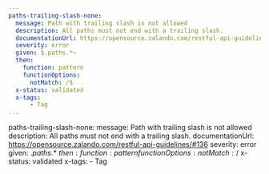 ```yaml
---
paths-trailing-slash-none:
  message: Path with trailing slash is not allowed
  description: All paths must not end with a trailing slash.
  documentationUrl: https://opensource.zalando.com/restful-api-guidelines/#136
  severity: error
  given: $.paths.*~
  then:
    function: pattern
    functionOptions:
      notMatch: /$
  x-status: validated
  x-tags:
      - Tag        
...
```

paths-trailing-slash-none:
  message: Path with trailing slash is not allowed
  description: All paths must not end with a trailing slash.
  documentationUrl: https://opensource.zalando.com/restful-api-guidelines/#136
  severity: error
  given: $.paths.*~
  then:
    function: pattern
    functionOptions:
      notMatch: /$
  x-status: validated
  x-tags:
      - Tag        